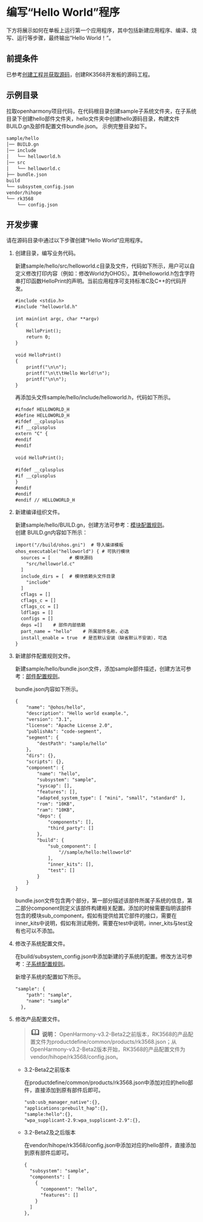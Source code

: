 # 编写“Hello World”程序


下方将展示如何在单板上运行第一个应用程序，其中包括新建应用程序、编译、烧写、运行等步骤，最终输出“Hello World！”。


## 前提条件

已参考[创建工程并获取源码](quickstart-ide-import-project.md)，创建RK3568开发板的源码工程。


## 示例目录

拉取openharmony项目代码，在代码根目录创建sample子系统文件夹，在子系统目录下创建hello部件文件夹，hello文件夹中创建hello源码目录，构建文件BUILD.gn及部件配置文件bundle.json。
示例完整目录如下。


```
sample/hello
│── BUILD.gn
│── include
│   └── helloworld.h
│── src
│   └── helloworld.c
├── bundle.json
build
└── subsystem_config.json
vendor/hihope
└── rk3568
    └── config.json
```


## 开发步骤

请在源码目录中通过以下步骤创建“Hello World”应用程序。

1. 创建目录，编写业务代码。
   
   新建sample/hello/src/helloworld.c目录及文件，代码如下所示，用户可以自定义修改打印内容（例如：修改World为OHOS）。其中helloworld.h包含字符串打印函数HelloPrint的声明。当前应用程序可支持标准C及C++的代码开发。

   
   ```
   #include <stdio.h>
   #include "helloworld.h"
   
   int main(int argc, char **argv)
   {
       HelloPrint();
       return 0;
   }
   
   void HelloPrint()
   {
       printf("\n\n");
       printf("\n\t\tHello World!\n");
       printf("\n\n");
   }
   ```

   再添加头文件sample/hello/include/helloworld.h，代码如下所示。

   
   ```
   #ifndef HELLOWORLD_H
   #define HELLOWORLD_H
   #ifdef __cplusplus
   #if __cplusplus
   extern "C" {
   #endif
   #endif
   
   void HelloPrint();
   
   #ifdef __cplusplus
   #if __cplusplus
   }
   #endif
   #endif
   #endif // HELLOWORLD_H
   ```

2. 新建编译组织文件。

   新建sample/hello/BUILD.gn，创建方法可参考：[模块配置规则](../subsystems/subsys-build-module.md)。                                                                                                                                           
                                                                                                                                                创建 
   BUILD.gn内容如下所示：
      
   ```
   import("//build/ohos.gni")  # 导入编译模板
   ohos_executable("helloworld") { # 可执行模块
     sources = [       # 模块源码
       "src/helloworld.c"
     ]
     include_dirs = [  # 模块依赖头文件目录
       "include" 
     ]
     cflags = []
     cflags_c = []
     cflags_cc = []
     ldflags = []
     configs = []
     deps =[]    # 部件内部依赖
     part_name = "hello"    # 所属部件名称，必选
     install_enable = true  # 是否默认安装（缺省默认不安装），可选
   }
   ```

3. 新建部件配置规则文件。

   新建sample/hello/bundle.json文件，添加sample部件描述，创建方法可参考：[部件配置规则](../subsystems/subsys-build-component.md)。                                                                                                                                                            
                                                                                                                                                       
   bundle.json内容如下所示。
      
   ```
   {
       "name": "@ohos/hello",
       "description": "Hello world example.",
       "version": "3.1",
       "license": "Apache License 2.0",
       "publishAs": "code-segment",
       "segment": {
           "destPath": "sample/hello"
       },
       "dirs": {},
       "scripts": {},
       "component": {
           "name": "hello",
           "subsystem": "sample",
           "syscap": [],
           "features": [],
           "adapted_system_type": [ "mini", "small", "standard" ],
           "rom": "10KB",
           "ram": "10KB",
           "deps": {
               "components": [],
               "third_party": []
           },
           "build": {
               "sub_component": [
                   "//sample/hello:helloworld"
               ],
               "inner_kits": [],
               "test": []
           }
       }
   }
   ```

   bundle.json文件包含两个部分，第一部分描述该部件所属子系统的信息，第二部分component则定义该部件构建相关配置。添加的时候需要指明该部件包含的模块sub_component，假如有提供给其它部件的接口，需要在inner_kits中说明，假如有测试用例，需要在test中说明，inner_kits与test没有也可以不添加。

4. 修改子系统配置文件。
   
   在build/subsystem_config.json中添加新建的子系统的配置。修改方法可参考：[子系统配置规则](../subsystems/subsys-build-subsystem.md)。
                                                                                                                                                       
   新增子系统的配置如下所示。
   
   ```
   "sample": {
       "path": "sample",
       "name": "sample"
     },
   ```

5. 修改产品配置文件。

      > ![icon-note.gif](public_sys-resources/icon-note.gif) **说明：**
      > OpenHarmony-v3.2-Beta2之前版本，RK3568的产品配置文件为productdefine/common/products/rk3568.json；从OpenHarmony-v3.2-Beta2版本开始，RK3568的产品配置文件为vendor/hihope/rk3568/config.json。

   - 3.2-Beta2之前版本
                                                                                                                                                       
      在productdefine/common/products/rk3568.json中添加对应的hello部件，直接添加到原有部件后即可。
   
       ```
       "usb:usb_manager_native":{},
       "applications:prebuilt_hap":{},
       "sample:hello":{},
       "wpa_supplicant-2.9:wpa_supplicant-2.9":{},
       ```

   - 3.2-Beta2及之后版本
                                                                                                                                                       
      在vendor/hihope/rk3568/config.json中添加对应的hello部件，直接添加到原有部件后即可。

       ```
       {
         "subsystem": "sample",
         "components": [
           {
             "component": "hello",
             "features": []
           }
         ]
       },     
       ```
